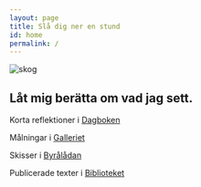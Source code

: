 ```yaml
---
layout: page
title: Slå dig ner en stund
id: home
permalink: /
---
```


![skog](/assets/intro.jpg)

## Låt mig berätta om vad jag sett.

Korta reflektioner i [Dagboken](dagbok)

Målningar i [Galleriet](galleri)

Skisser i [Byrålådan](byrå)

Publicerade texter i [Biblioteket](bibliotek)
